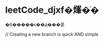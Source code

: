 leetCode_djxf�㷨�ֿ�
=====================
�ճ�����ϵ��д���롣

//
Creating a new branch is quick AND simple
